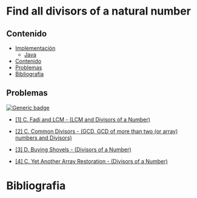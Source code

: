 # Find all divisors of a natural number

## Contenido
* [Implementación](#)
    * [Java](#)
* [Contenido](#contenido)
* [Problemas](#problemas)
* [Bibliografia](#bibliografia)

## Problemas

[![Generic badge](https://img.shields.io/badge/CodeForces-Easy-green.svg)](https://codeforces.com/problemset)

* [[1] C. Fadi and LCM - (LCM and Divisors of a Number)](https://codeforces.com/contest/1285/problem/C)

* [[2] C. Common Divisors - (GCD, GCD of more than two (or array) numbers and Divisors)](https://codeforces.com/contest/1203/problem/C)

* [[3] D. Buying Shovels - (Divisors of a Number)](https://codeforces.com/contest/1360/problem/D)

* [[4] C. Yet Another Array Restoration - (Divisors of a Number)](https://codeforces.com/contest/1409/problem/C)

# Bibliografia